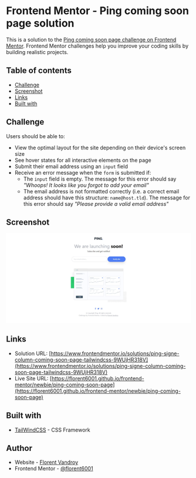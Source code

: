 # Frontend Mentor - Ping coming soon page solution

This is a solution to the [Ping coming soon page challenge on Frontend Mentor](https://www.frontendmentor.io/challenges/ping-single-column-coming-soon-page-5cadd051fec04111f7b848da). Frontend Mentor challenges help you improve your coding skills by building realistic projects. 

## Table of contents

- [Challenge](#challenge)
- [Screenshot](#screenshot)
- [Links](#links)
- [Built with](#built-with)

## Challenge

Users should be able to:

- View the optimal layout for the site depending on their device's screen size
- See hover states for all interactive elements on the page
- Submit their email address using an `input` field
- Receive an error message when the `form` is submitted if:
	- The `input` field is empty. The message for this error should say *"Whoops! It looks like you forgot to add your email"*
	- The email address is not formatted correctly (i.e. a correct email address should have this structure: `name@host.tld`). The message for this error should say *"Please provide a valid email address"*

## Screenshot

![](./screenshot.jpg)


## Links

- Solution URL: [https://www.frontendmentor.io/solutions/ping-signe-column-coming-soon-page-tailwindcss-9WUjHR318V](https://www.frontendmentor.io/solutions/ping-signe-column-coming-soon-page-tailwindcss-9WUjHR318V)
- Live Site URL: [https://florent6001.github.io/frontend-mentor/newbie/ping-coming-soon-page](https://florent6001.github.io/frontend-mentor/newbie/ping-coming-soon-page)

## Built with

- [TailWindCSS](https://tailwindcss.com/) - CSS Framework


## Author

- Website - [Florent Vandroy](https://www.florent-vandroy.fr)
- Frontend Mentor - [@florent6001](https://www.frontendmentor.io/profile/florent6001)